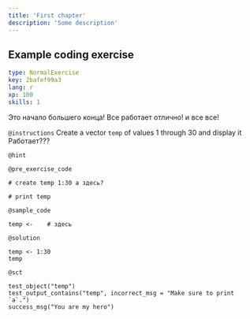 ```yaml
---
title: 'First chapter'
description: 'Some description'
---
```


## Example coding exercise

```yaml
type: NormalExercise
key: 2bafef99a3
lang: r
xp: 100
skills: 1
```

Это начало большего конца! Все работает отлично! и все все! 

`@instructions`
Create a vector `temp` of values 1 through 30 and display it Работает???

`@hint`


`@pre_exercise_code`
```{r}
# create temp 1:30 а здесь?

# print temp
```

`@sample_code`
```{r}
temp <-    # здесь
```

`@solution`
```{r}
temp <- 1:30
temp
```

`@sct`
```{r}
test_object("temp")
test_output_contains("temp", incorrect_msg = "Make sure to print `a`.")
success_msg("You are my hero")
```
